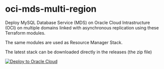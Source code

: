 # oci-mds-multi-region

Deploy MySQL Database Service (MDS) on Oracle Cloud Intrastructure (OCI) on multiple domains linked with asynchronous replication
 using these Terraform modules.

The same modules are used as Resource Manager Stack.

The latest stack can be downloaded directly in the releases (the zip file)

[![Deploy to Oracle Cloud](https://oci-resourcemanager-plugin.plugins.oci.oraclecloud.com/latest/deploy-to-oracle-cloud.svg)](https://cloud.oracle.com/resourcemanager/stacks/create?zipUrl=https://github.com/lefred/oci-mds-multi-region/releases/download/v1.0.0/stack_mds_multi_region.zip)
